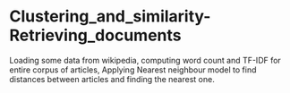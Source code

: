 # Clustering_and_similarity-Retrieving_documents
Loading some data from wikipedia, computing word count and TF-IDF for entire corpus of articles, Applying Nearest neighbour model to find distances between articles and finding the nearest one.
